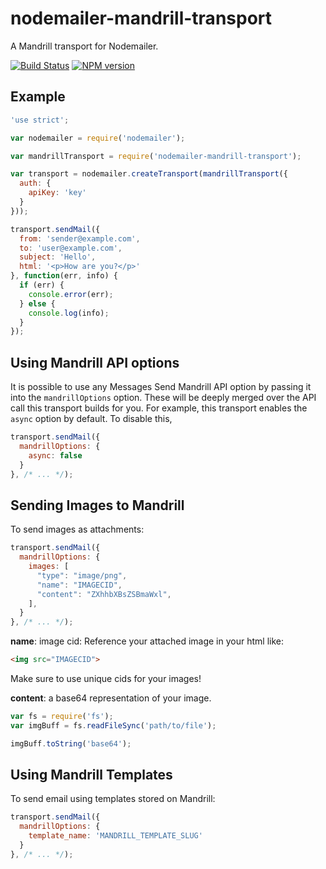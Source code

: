 # nodemailer-mandrill-transport

A Mandrill transport for Nodemailer.

[![Build Status](https://travis-ci.org/Rebelmail/nodemailer-mandrill-transport.svg?branch=sm-readme)](https://travis-ci.org/Rebelmail/nodemailer-mandrill-transport)
[![NPM version](https://badge.fury.io/js/nodemailer-mandrill-transport.png)](http://badge.fury.io/js/nodemailer-mandrill-transport)

## Example

```javascript
'use strict';

var nodemailer = require('nodemailer');

var mandrillTransport = require('nodemailer-mandrill-transport');

var transport = nodemailer.createTransport(mandrillTransport({
  auth: {
    apiKey: 'key'
  }
}));

transport.sendMail({
  from: 'sender@example.com',
  to: 'user@example.com',
  subject: 'Hello',
  html: '<p>How are you?</p>'
}, function(err, info) {
  if (err) {
    console.error(err);
  } else {
    console.log(info);
  }
});
```

## Using Mandrill API options

It is possible to use any Messages Send Mandrill API option by passing it into
the `mandrillOptions` option. These will be deeply merged over the API call this
transport builds for you. For example, this transport enables the `async` option
by default. To disable this,

```javascript
transport.sendMail({
  mandrillOptions: {
    async: false
  }
}, /* ... */);
```

## Sending Images to Mandrill

To send images as attachments:

```javascript
transport.sendMail({
  mandrillOptions: {
    images: [
      "type": "image/png",
      "name": "IMAGECID",
      "content": "ZXhhbXBsZSBmaWxl",
    ],
  }
}, /* ... */);
```

**name**: image cid:
Reference your attached image in your html like:

```html
<img src="IMAGECID">
```

Make sure to use unique cids for your images!

**content**: a base64 representation of your image.

```javascript
var fs = require('fs');
var imgBuff = fs.readFileSync('path/to/file');

imgBuff.toString('base64');
```

## Using Mandrill Templates

To send email using templates stored on Mandrill:

```javascript
transport.sendMail({
  mandrillOptions: {
    template_name: 'MANDRILL_TEMPLATE_SLUG'
  }
}, /* ... */);
```


